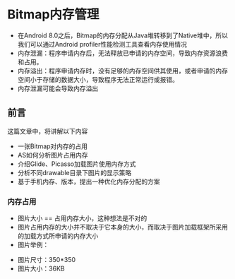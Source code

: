 # Bitmap内存管理

* 在Android 8.0之后，Bitmap的内存分配从Java堆转移到了Native堆中，所以我们可以通过Android profiler性能检测工具查看内存使用情况
* 内存泄漏：程序申请内存后，无法释放已申请的内存空间，导致内存资源浪费和占用。
* 内存溢出：程序申请内存时，没有足够的内存空间供其使用，或者申请的内存空间小于存储的数据大小，导致程序无法正常运行或报错。
* 内存泄漏可能会导致内存溢出

## 前言
这篇文章中，将讲解以下内容
* 一张Bitmap对内存的占用
* AS如何分析图片占用内存
* 介绍Glide、Picasso加载图片使用内存方式
* 分析不同drawable目录下图片的显示策略
* 基于手机内存、版本，提出一种优化内存分配的方案

### 内存占用
* 图片大小 == 占用内存大小，这种想法是不对的
* 图片占用内存的大小并不取决于它本身的大小，而取决于图片加载框架所采用的加载方式所申请的内存大小
* 图片举例：
- 图片尺寸：350*350
- 图片大小：36KB



